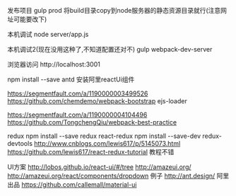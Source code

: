 

发布项目
gulp prod  将build目录copy到node服务器的静态资源目录就行(注意网址可能要改下)

本机调试
node server/app.js

本机调试2(现在没用这种了,不知道配置还对不)
gulp webpack-dev-server

浏览器访问
http://localhost:3001


npm install --save antd  安装阿里reactUi组件


https://segmentfault.com/a/1190000003499526
https://github.com/chemdemo/webpack-bootstrap
ejs-loader

https://segmentfault.com/a/1190000004104496
https://github.com/TongchengQiu/webpack-best-practice

redux
npm install --save redux react-redux
npm install --save-dev redux-devtools
http://www.cnblogs.com/lewis617/p/5145073.html
https://github.com/lewis617/react-redux-tutorial  教程不错

UI方案
http://lobos.github.io/react-ui/#/tree
http://amazeui.org/
http://amazeui.org/react/components/dropdown  例子
http://ant.design/  阿里出品
https://github.com/callemall/material-ui
